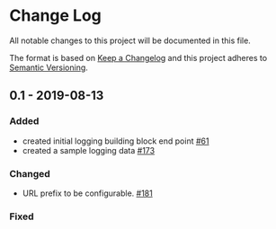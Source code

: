 # Change Log
All notable changes to this project will be documented in this file.

The format is based on [Keep a Changelog](http://keepachangelog.com/)
and this project adheres to [Semantic Versioning](http://semver.org/).

## 0.1 - 2019-08-13
### Added
- created initial logging building block end point
[#61](https://github.com/rokwire/rokwire-building-blocks-api/issues/61)
- created a sample logging data
[#173](https://github.com/rokwire/rokwire-building-blocks-api/issues/173)


### Changed
 - URL prefix to be configurable. [#181](https://github.com/rokwire/rokwire-building-blocks-api/issues/181)

### Fixed

